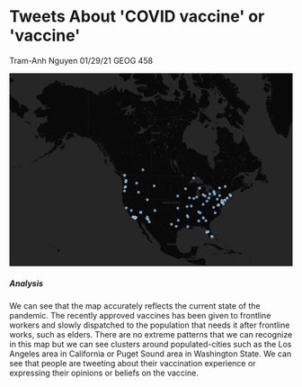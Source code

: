 # Tweets About 'COVID vaccine' or 'vaccine'

Tram-Anh Nguyen
01/29/21
GEOG 458

![a map of United States and Canada and there are blue dots scattered around the country showing where the geotagged is from](img/vaccinetweets_img.png)

##### Analysis
We can see that the map accurately reflects the current state of the pandemic. The recently approved vaccines has been given to frontline workers and slowly dispatched to the population that needs it after frontline works, such as elders. There are no extreme patterns that we can recognize in this map but we can see clusters around populated-cities such as the Los Angeles area in California or Puget Sound area in Washington State. We can see that people are tweeting about their vaccination experience or expressing their opinions or beliefs on the vaccine.
